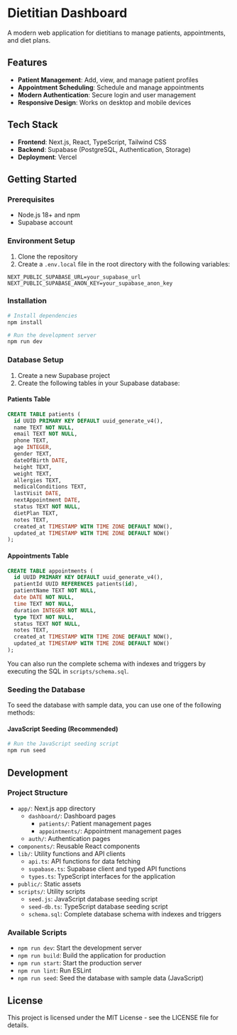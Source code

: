 # Dietitian Dashboard

A modern web application for dietitians to manage patients, appointments, and diet plans.

## Features

- **Patient Management**: Add, view, and manage patient profiles
- **Appointment Scheduling**: Schedule and manage appointments
- **Modern Authentication**: Secure login and user management
- **Responsive Design**: Works on desktop and mobile devices

## Tech Stack

- **Frontend**: Next.js, React, TypeScript, Tailwind CSS
- **Backend**: Supabase (PostgreSQL, Authentication, Storage)
- **Deployment**: Vercel

## Getting Started

### Prerequisites

- Node.js 18+ and npm
- Supabase account

### Environment Setup

1. Clone the repository
2. Create a `.env.local` file in the root directory with the following variables:

```
NEXT_PUBLIC_SUPABASE_URL=your_supabase_url
NEXT_PUBLIC_SUPABASE_ANON_KEY=your_supabase_anon_key
```

### Installation

```bash
# Install dependencies
npm install

# Run the development server
npm run dev
```

### Database Setup

1. Create a new Supabase project
2. Create the following tables in your Supabase database:

#### Patients Table

```sql
CREATE TABLE patients (
  id UUID PRIMARY KEY DEFAULT uuid_generate_v4(),
  name TEXT NOT NULL,
  email TEXT NOT NULL,
  phone TEXT,
  age INTEGER,
  gender TEXT,
  dateOfBirth DATE,
  height TEXT,
  weight TEXT,
  allergies TEXT,
  medicalConditions TEXT,
  lastVisit DATE,
  nextAppointment DATE,
  status TEXT NOT NULL,
  dietPlan TEXT,
  notes TEXT,
  created_at TIMESTAMP WITH TIME ZONE DEFAULT NOW(),
  updated_at TIMESTAMP WITH TIME ZONE DEFAULT NOW()
);
```

#### Appointments Table

```sql
CREATE TABLE appointments (
  id UUID PRIMARY KEY DEFAULT uuid_generate_v4(),
  patientId UUID REFERENCES patients(id),
  patientName TEXT NOT NULL,
  date DATE NOT NULL,
  time TEXT NOT NULL,
  duration INTEGER NOT NULL,
  type TEXT NOT NULL,
  status TEXT NOT NULL,
  notes TEXT,
  created_at TIMESTAMP WITH TIME ZONE DEFAULT NOW(),
  updated_at TIMESTAMP WITH TIME ZONE DEFAULT NOW()
);
```

You can also run the complete schema with indexes and triggers by executing the SQL in `scripts/schema.sql`.

### Seeding the Database

To seed the database with sample data, you can use one of the following methods:

#### JavaScript Seeding (Recommended)

```bash
# Run the JavaScript seeding script
npm run seed
```

## Development

### Project Structure

- `app/`: Next.js app directory
  - `dashboard/`: Dashboard pages
    - `patients/`: Patient management pages
    - `appointments/`: Appointment management pages
  - `auth/`: Authentication pages
- `components/`: Reusable React components
- `lib/`: Utility functions and API clients
  - `api.ts`: API functions for data fetching
  - `supabase.ts`: Supabase client and typed API functions
  - `types.ts`: TypeScript interfaces for the application
- `public/`: Static assets
- `scripts/`: Utility scripts
  - `seed.js`: JavaScript database seeding script
  - `seed-db.ts`: TypeScript database seeding script
  - `schema.sql`: Complete database schema with indexes and triggers

### Available Scripts

- `npm run dev`: Start the development server
- `npm run build`: Build the application for production
- `npm run start`: Start the production server
- `npm run lint`: Run ESLint
- `npm run seed`: Seed the database with sample data (JavaScript)

## License

This project is licensed under the MIT License - see the LICENSE file for details.
